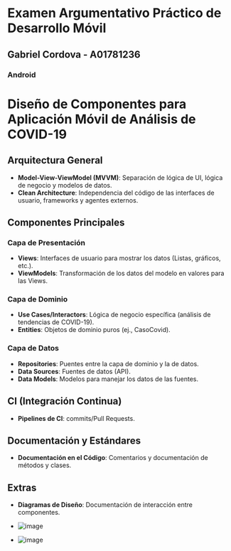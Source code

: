 # Examen Argumentativo Práctico de Desarrollo Móvil

## Gabriel Cordova - A01781236

### Android

# Diseño de Componentes para Aplicación Móvil de Análisis de COVID-19

## Arquitectura General
- **Model-View-ViewModel (MVVM)**: Separación de lógica de UI, lógica de negocio y modelos de datos.
- **Clean Architecture**: Independencia del código de las interfaces de usuario, frameworks y agentes externos.

## Componentes Principales

### Capa de Presentación
- **Views**: Interfaces de usuario para mostrar los datos (Listas, gráficos, etc.).
- **ViewModels**: Transformación de los datos del modelo en valores para las Views.

### Capa de Dominio
- **Use Cases/Interactors**: Lógica de negocio específica (análisis de tendencias de COVID-19).
- **Entities**: Objetos de dominio puros (ej., CasoCovid).

### Capa de Datos
- **Repositories**: Puentes entre la capa de dominio y la de datos.
- **Data Sources**: Fuentes de datos (API).
- **Data Models**: Modelos para manejar los datos de las fuentes.

## CI (Integración Continua)
- **Pipelines de CI**: commits/Pull Requests.

## Documentación y Estándares
- **Documentación en el Código**: Comentarios y documentación de métodos y clases.

## Extras
- **Diagramas de Diseño**: Documentación de interacción entre componentes.

- ![image](https://github.com/GabrielCU/TC2007B-exam/assets/70386592/d8bb1e8d-2c31-47a4-ae77-de2a10241448)

- ![image](https://github.com/GabrielCU/TC2007B-exam/assets/70386592/47e7129c-953e-47b4-a15e-e9cd59444776)



